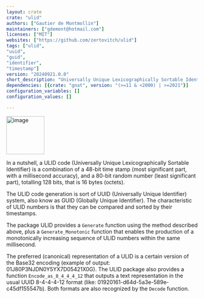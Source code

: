 ```yaml
---
layout: crate
crate: "ulid"
authors: ["Gautier de Montmollin"]
maintainers: ["gdemont@hotmail.com"]
licenses: ["MIT"]
websites: ["https://github.com/zertovitch/ulid"]
tags: ["ulid",
"uuid",
"guid",
"identifier",
"timestamp"]
version: "20240921.0.0"
short_description: "Universally Unique Lexicographically Sortable Identifier"
dependencies: [{crate: "gnat", version: "(>=11 & <2000) | >=2021"}]
configuration_variables: []
configuration_values: []

---
```

<img src="https://github.com/ulid/spec/raw/master/logo.png" alt="image" width="100" height="auto">

In a nutshell, a ULID code (Universally Unique Lexicographically Sortable Identifier) is
a combination of a 48-bit time stamp (most significant part, with a millisecond accuracy),
and a 80-bit random number (least significant part), totalling 128 bits, that is 16 bytes (octets).

The ULID code generation is sort of UUID (Universally Unique Identifier) system, also know as GUID (Globally Unique Identifier).
The characteristic of ULID numbers is that they can be compared and sorted by their timestamps.

The package ULID provides a `Generate` function using the method described above, plus a `Generate_Monotonic` function that enables the production of a monotonically increasing sequence of ULID numbers within the same millisecond.

The preferred (canonical) representation of a ULID is a certain version of the Base32 encoding (example of output: 01J80P3NJDN0Y5YX7D05421X0G).
The ULID package also provides a function `Encode_as_8_4_4_4_12` that outputs a text representation in the usual UUID 8-4-4-4-12 format (like: 01920161-d64d-5a3e-589e-c45df155547b).
Both formats are also recognized by the `Decode` function.


